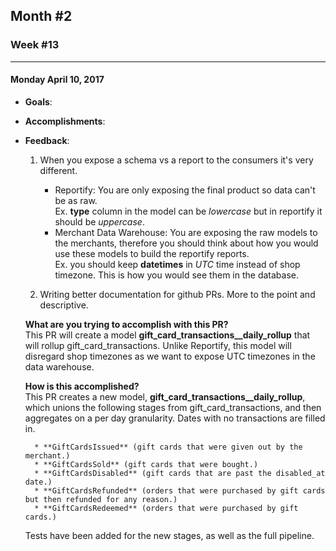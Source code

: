 ## Month #2
### Week #13
- - -
#### Monday April 10, 2017
* **Goals**:
* **Accomplishments**:
* **Feedback**:
	1. When you expose a schema vs a report to the consumers it's very different.  
		* Reportify:
    		You are only exposing the final product so data can't be as raw.  
            Ex. **type** column in the model can be *lowercase* but in reportify it should be *uppercase*. 
		* Merchant Data Warehouse:
			You are exposing the raw models to the merchants, therefore you should think about how you would use these models to build the reportify reports.  
            Ex. you should keep **datetimes** in *UTC* time instead of shop timezone. This is how you would see them in the database.  
            
	2. Writing better documentation for github PRs. More to the point and descriptive. 
 
	**What are you trying to accomplish with this PR?**  
	This PR will create a model **gift_card_transactions__daily_rollup** that will rollup gift_card_transactions. Unlike Reportify, this model will disregard shop timezones as we want to expose UTC timezones in the data warehouse.

	**How is this accomplished?**  
This PR creates a new model, **gift_card_transactions__daily_rollup**, which unions the following stages from gift_card_transactions, and then aggregates on a per day granularity. Dates with no transactions are filled in.

		* **GiftCardsIssued** (gift cards that were given out by the merchant.)
		* **GiftCardsSold** (gift cards that were bought.)
		* **GiftCardsDisabled** (gift cards that are past the disabled_at date.)
		* **GiftCardsRefunded** (orders that were purchased by gift cards but then refunded for any reason.)
		* **GiftCardsRedeemed** (orders that were purchased by gift cards.)

	Tests have been added for the new stages, as well as the full pipeline.